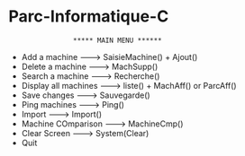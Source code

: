# Parc-Informatique-C
                    ***** MAIN MENU ******
- Add a machine ---> SaisieMachine() + Ajout()
- Delete a machine ---> MachSupp()
- Search a machine ---> Recherche()
- Display all machines ---> liste() + MachAff() or ParcAff()
- Save changes ---> Sauvegarde()
- Ping machines ---> Ping()
- Import ---> Import()
- Machine COmparison ---> MachineCmp()
- Clear Screen ---> System(Clear)
- Quit
